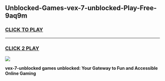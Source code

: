 
## Unblocked-Games-vex-7-unblocked-Play-Free-9aq9m
<h3>
<a href="https://premium76.site?title=vex-7-unblocked&ref=10A">CLICK TO PLAY</a></h3>
<hr>

<h3>
<a href="https://premium76.site?title=vex-7-unblocked&ref=10A">CLICK 2 PLAY</a>
  
</h3>

<a href="https://premium76.site?title=vex-7-unblocked&ref=10A"><img src="https://clearcache.store/games.png"></a>


**vex-7-unblocked games unblocked: Your Gateway to Fun and Accessible Online Gaming**
